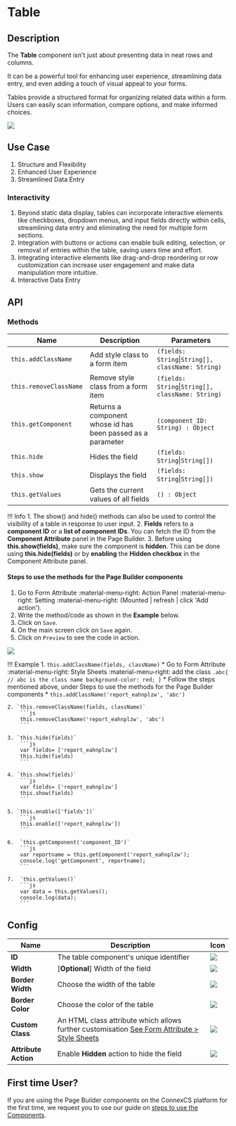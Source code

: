 # Table

## Description

The **Table** component isn't just about presenting data in neat rows and columns.

It can be a powerful tool for enhancing user experience, streamlining data entry, and even adding a touch of visual appeal to your forms.

Tables provide a structured format for organizing related data within a form. Users can easily scan information, compare options, and make informed choices.

<img src= "/apps/components/img/table.png">

## Use Case

1. Structure and Flexibility
2. Enhanced User Experience
3. Streamlined Data Entry

### Interactivity

1. Beyond static data display, tables can incorporate interactive elements like checkboxes, dropdown menus, and input fields directly within cells, streamlining data entry and eliminating the need for multiple form sections.
2. Integration with buttons or actions can enable bulk editing, selection, or removal of entries within the table, saving users time and effort.
3. Integrating interactive elements like drag-and-drop reordering or row customization can increase user engagement and make data manipulation more intuitive.
4. Interactive Data Entry

## API

### Methods

| **Name**| **Description**|**Parameters**|
|---------|----------------|--------------|
|`this.addClassName`|Add style class to a form item|`(fields: String`&#124;`String[], className: String)`|
|`this.removeClassName`|Remove style class from a form item|`(fields: String`&#124;`String[], className: String)`|
|`this.getComponent`|Returns a component whose id has been passed as a parameter|`(component_ID: String) : Object`|
|`this.hide`|Hides the field|`(fields: String`&#124;`String[])`|
|`this.show`|Displays the field|`(fields: String`&#124;`String[])`|
|`this.getValues`|Gets the current values of all fields|`() : Object`|

!!! Info
    1. The show() and hide() methods can also be used to control the visibility of a table in response to user input.
    2. **Fields** refers to a **component ID** or a **list of component IDs**. You can fetch the ID from the **Component Attribute** panel in the Page Builder.
    3. Before using **this.show(fields)**, make sure the component is **hidden**. This can be done using **this.hide(fields)** or by **enabling** the **Hidden checkbox** in the Component Attribute panel.

#### Steps to use the methods for the Page Builder components

1. Go to Form Attribute :material-menu-right: Action Panel :material-menu-right: Setting :material-menu-right: (Mounted | refresh | click 'Add action').
2. Write the method/code as shown in the **Example** below.
3. Click on `Save`.
4. On the main screen click on `Save` again.
5. Click on `Preview` to see the code in action.
<img src= "/apps/components/img/table2.png">

!!! Example
    1. `this.addClassName(fields, className)`
          * Go to Form Attribute :material-menu-right: Style Sheets :material-menu-right: add the class
            ```
            .abc{ // abc is the class name
            background-color: red;
            }
            ```
          * Follow the steps mentioned above, under Steps to use the methods for the Page Builder components
          * ```
            this.addClassName('report_eahnplzw', 'abc')
            ```

    2. `this.removeClassName(fields, className)`
        ```js
        this.removeClassName('report_eahnplzw', 'abc')
        ```
    
    3. `this.hide(fields)`
        ```js
        var fields= ['report_eahnplzw']
        this.hide(fields)
        ```
    
    4. `this.show(fields)`
        ```js
        var fields= ['report_eahnplzw']
        this.show(fields)
        ```
    
    5. `this.enable(['fields'])`
        ```js
        this.enable(['report_eahnplzw'])
        ```

    6.  `this.getComponent('component_ID')`
        ```js
        var reportname = this.getComponent('report_eahnplzw');
        console.log('getComponent', reportname);
        ```
    
    7.  `this.getValues()`
        ```js
        var data = this.getValues();
        console.log(data);
        ```

## Config

| **Name**|**Description**|**Icon**|
|---------|---------------|--------|
|**ID**| The table component's unique identifier|<img src= "/apps/components/img/input_id.png">|
|**Width**| [**Optional**] Width of the field|<img src= "/apps/components/img/input_width.png">|
|**Border Width**|Choose the width of the table|<img src= "/apps/components/img/table_border.png">|
|**Border Color**|Choose the color of the table|<img src= "/apps/components/img/table_color.png">|
|**Custom Class**| An HTML class attribute which allows further customisation [See Form Attribute > Style Sheets](https://bani-appsection--connexcs-docs.netlify.app/apps/page-builder/#form-attribute)|<img src= "/apps/components/img/input_customclass.png">|
|**Attribute Action**|Enable **Hidden** action to hide the field|<img src= "/apps/components/img/alert_arrtibuteaction.png">|

## First time User?

If you are using the Page Builder components on the ConnexCS platform for the first time, we request you to use our guide on <a href="https://docs.connexcs.com/apps/page-builder/#steps-to-use-components-in-the-page-builder" target="_blank">steps to use the Components</a>.